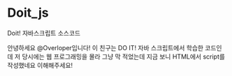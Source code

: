 # Doit_js
Doit! 자바스크립트 소스코드

안녕하세요 @Overloper입니다! 이 친구는 DO IT! 자바 스크립트에서 학습한 코드인데 저 당시에는 웹 프로그래밍을 몰라 그냥 막 적었는데 지금 보니 HTML에서 script를 작성했네요 이해해주세요!
